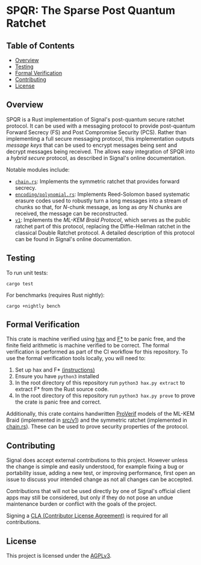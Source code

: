 # SPQR: The Sparse Post Quantum Ratchet

## Table of Contents
- [Overview](#overview)
- [Testing](#testing)
- [Formal Verification](#formal-verification)
- [Contributing](#contributing)
- [License](#license)

## Overview
SPQR is a Rust implementation of Signal's post-quantum secure ratchet protocol.
It can be used with a messaging protocol to provide post-quantum Forward Secrecy
(FS) and Post Compromise Security (PCS). Rather than implementing a full secure
messaging protocol, this implementation outputs *message keys* that can be used
to encrypt messages being sent and decrypt messages being received. The allows
easy integration of SPQR into a *hybrid secure* protocol, as described in
Signal's online documentation.

Notable modules include:
* [`chain.rs`](src/chain.rs): Implements the symmetric ratchet that provides
  forward secrecy.
* [`encoding/polynomial.rs`](src/encoding/polynomial.rs): Implements
  Reed-Solomon based systematic erasure codes used to robustly turn a long
  messages into a stream of chunks so that, for *N*-chunk message, as long as
  *any* N chunks are received, the message can be reconstructed.
* [`v1`](src/v1/): Implements the *ML-KEM Braid Protocol*, which serves as the
  public ratchet part of this protocol, replacing the Diffie-Hellman ratchet in
  the classical Double Ratchet protocol. A detailed description of this protocol
  can be found in Signal's online documentation.


## Testing
To run unit tests:
```
cargo test
```
For benchmarks (requires Rust nightly):
```
cargo +nightly bench
```


## Formal Verification
This crate is machine verified using [hax](https://github.com/cryspen/hax) and
[F*](https://fstar-lang.org/) to be panic free, and the finite field arithmetic
is machine verified to be correct. The formal verification is performed as part
of the CI workflow for this repository. To use the formal verification tools
locally, you will need to:
1. Set up hax and F*
   [(instructions)](https://hacspec.org/book/quick_start/intro.html)
2. Ensure you have `python3` installed
3. In the root directory of this repository run `python3 hax.py extract` to
   extract F* from the Rust source code.
4. In the root directory of this repository run `python3 hax.py prove` to prove
   the crate is panic free and correct.

Additionally, this crate contains handwritten
[ProVerif](https://bblanche.gitlabpages.inria.fr/proverif/) models of the ML-KEM
Braid (implemented in [src/v1](src/v1/)) and the symmetric ratchet (implemented
in [chain.rs](src/chain.rs)). These can be used to prove security properties of
the protocol.

## Contributing
Signal does accept external contributions to this project. However unless the
change is simple and easily understood, for example fixing a bug or portability
issue, adding a new test, or improving performance, first open an issue to
discuss your intended change as not all changes can be accepted.

Contributions that will not be used directly by one of Signal's official client
apps may still be considered, but only if they do not pose an undue maintenance
burden or conflict with the goals of the project.

Signing a [CLA (Contributor License Agreement)](https://signal.org/cla/) is
required for all contributions.

## License
This project is licensed under the [AGPLv3](LICENSE).
